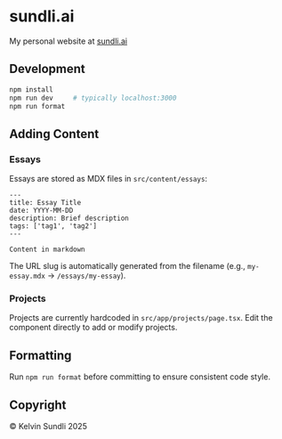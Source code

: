 # sundli.ai

My personal website at [sundli.ai](https://sundli.ai)

## Development

```bash
npm install
npm run dev     # typically localhost:3000
npm run format
```

## Adding Content

### Essays

Essays are stored as MDX files in `src/content/essays`:

```mdx
---
title: Essay Title
date: YYYY-MM-DD
description: Brief description
tags: ['tag1', 'tag2']
---

Content in markdown
```

The URL slug is automatically generated from the filename (e.g., `my-essay.mdx` → `/essays/my-essay`).

### Projects

Projects are currently hardcoded in `src/app/projects/page.tsx`. Edit the component directly to add or modify projects.

## Formatting

Run `npm run format` before committing to ensure consistent code style.

## Copyright

© Kelvin Sundli 2025

